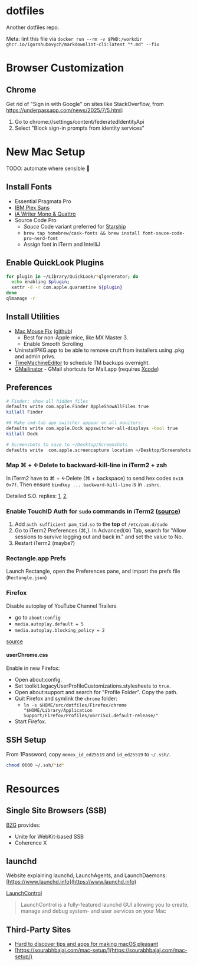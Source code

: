 # dotfiles

Another dotfiles repo.

Meta: lint this file via `docker run --rm -v $PWD:/workdir ghcr.io/igorshubovych/markdownlint-cli:latest "*.md" --fix`

# Browser Customization

## Chrome

Get rid of "Sign in with Google" on sites like StackOverflow, from https://underpassapp.com/news/2025/7/5.html:
1. Go to  chrome://settings/content/federatedIdentityApi
2. Select "Block sign-in prompts from identity services"

# New Mac Setup

TODO: automate where sensible 🤖

## Install Fonts

- Essential Pragmata Pro
- [IBM Plex Sans](https://fonts.google.com/specimen/IBM+Plex+Sans)
- [iA Writer Mono & Quattro](https://github.com/iaolo/iA-Fonts)
- Source Code Pro
  - *Sauce* Code variant preferred for [Starship](https://starship.rs/)
  - `brew tap homebrew/cask-fonts && brew install font-sauce-code-pro-nerd-font`
  - Assign font in iTerm and IntelliJ

## Enable QuickLook Plugins

```sh
for plugin in ~/Library/QuickLook/*qlgenerator; do
  echo enabling $plugin;
  xattr -d -r com.apple.quarantine ${plugin}
done
qlmanage -r
```

## Install Utilities

- [Mac Mouse Fix](https://mousefix.org/) ([github](https://github.com/noah-nuebling/mac-mouse-fix))
  - Best for non-Apple mice, like MX Master 3.
  - Enable Smooth Scrolling
- UninstallPKG.app to be able to remove cruft from installers using .pkg and admin privs.
- [TimeMachineEditor](https://tclementdev.com/timemachineeditor/) to schedule TM backups overnight.
- [GMailinator](https://github.com/wwwjfy/GMailinator) - GMail shortcuts for Mail.app (requires [Xcode](https://developer.apple.com))

## Preferences

```sh
# Finder: show all hidden files
defaults write com.apple.Finder AppleShowAllFiles true
killall Finder

## Make cmd-tab app switcher appear on all monitors:
defaults write com.apple.Dock appswitcher-all-displays -bool true
killall Dock

# Screenshots to save to ~/Desktop/Screenshots
defaults write  com.apple.screencapture location ~/Desktop/Screenshots
```

### Map ⌘ + ←Delete to backward-kill-line in iTerm2 + zsh

In iTerm2 have to ⌘ + ←Delete (⌘ + backspace) to send hex codes `0x18 0x7f`. Then ensure `bindkey ... backward-kill-line` is in `.zshrc`.

Detailed S.O. replies: [1](https://stackoverflow.com/a/32340345), [2](https://stackoverflow.com/questions/6205157/how-to-set-keyboard-shortcuts-to-jump-to-beginning-end-of-line/29403520#29403520).

### Enable TouchID Auth for `sudo` commands in iTerm2 ([source](https://antkowiak.it/en/mac-os-en/enable-touchid-for-sudo-in-iterm-2/))

1. Add `auth sufficient pam_tid.so` to the **top** of `/etc/pam.d/sudo`
1. Go to iTerm2 Preferences (⌘,). In Advanced(⚙) Tab, search for "Allow sessions to survive logging out and back in." and set the value to No.
1. Restart iTerm2 (maybe?)

### Rectangle.app Prefs

Launch Rectangle, open the Preferences pane, and import the prefs file (`Rectangle.json`)

### Firefox

Disable autoplay of YouTube Channel Trailers

- go to `about:config`
- `media.autoplay.default = 5`
- `media.autoplay.blocking_policy = 2`

[source](https://www.reddit.com/r/firefox/comments/hohrym/autoplay_settings_changed_blocking_seems_much/)

#### userChrome.css

Enable in new Firefox:

- Open about:config.
- Set toolkit.legacyUserProfileCustomizations.stylesheets to `true`.
- Open about:support and search for "Profile Folder". Copy the path.
- Quit Firefox and symlink the `chrome` folder:
  - `ln -s $HOME/src/dotfiles/Firefox/chrome "$HOME/Library/Application Support/Firefox/Profiles/u6rri5xi.default-release/"`
- Start Firefox.

## SSH Setup

From 1Password, copy `memex_id_ed25519` and `id_ed25519` to `~/.ssh/`.

```sh
chmod 0600 ~/.ssh/*id*
```

# Resources

## Single Site Browsers (SSB)

[BZG](https://www.bzgapps.com) provides:

- Unite for WebKit-based SSB
- Coherence X

## launchd

Website explaining launchd, LaunchAgents, and LaunchDaemons: [https://www.launchd.info](https://www.launchd.info)

[LaunchControl](https://www.soma-zone.com/LaunchControl/)
> LaunchControl is a fully-featured launchd GUI allowing you to create, manage and debug system- and user services on your Mac

## Third-Party Sites

- [Hard to discover tips and apps for making macOS pleasant](https://thume.ca/2020/09/04/macos-tips/)
- [https://sourabhbajaj.com/mac-setup/](https://sourabhbajaj.com/mac-setup/)
